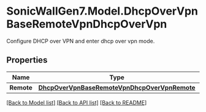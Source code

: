 # SonicWallGen7.Model.DhcpOverVpnBaseRemoteVpnDhcpOverVpn
Configure DHCP over VPN and enter dhcp over vpn mode.

## Properties

Name | Type | Description | Notes
------------ | ------------- | ------------- | -------------
**Remote** | [**DhcpOverVpnBaseRemoteVpnDhcpOverVpnRemote**](DhcpOverVpnBaseRemoteVpnDhcpOverVpnRemote.md) |  | [optional] 

[[Back to Model list]](../README.md#documentation-for-models) [[Back to API list]](../README.md#documentation-for-api-endpoints) [[Back to README]](../README.md)

